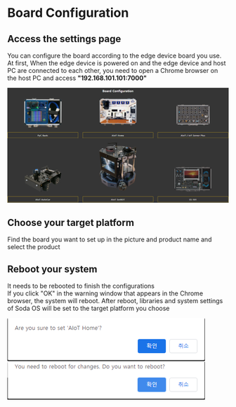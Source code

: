 <h1> Board Configuration </h1>

<h2> Access the settings page </h2>
You can configure the board according to the edge device board you use.
<br>
At first, When the edge device is powered on and the edge device and host PC are connected to each other, you need to open a Chrome browser on the host PC and access <b>"192.168.101.101:7000"</b>

![image write](./picture/board_configuration.png)

<h2> Choose your target platform </h2>
Find the board you want to set up in the picture and product name and select the product<br>



<h2> Reboot your system </h2>
It needs to be rebooted to finish the configurations<br>
If you click "OK" in the warning window that appears in the Chrome browser, the system will reboot.
After reboot, libraries and system settings of Soda OS will be set to the target platform you choose

![image write](./picture/board_configuration_reboot.png)